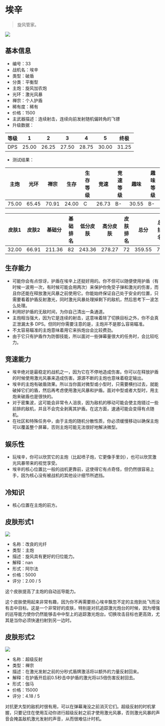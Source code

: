 # 埃辛

> 旋风管家。

<img src="/ships/ship_33.png" style={{zoom:1}}/>

## 基本信息

- 编号：33
- 战机名：埃辛
- 类型：破盾
- 分类：平衡型
- 主炮：旋风加农炮
- 光环：激光风暴
- 禅宗：个人护盾
- 稀有度：稀有
- 价格：1500
- 主武器描述：连续射击，连续向前发射随机偏转角的飞镖
- 升级数据：

| 等级 | 1 | 2 | 3 | 4 | 5 | 终极 |
|--|--|--|--|--|--|--|
| DPS | 25.00 | 26.25 | 27.50 | 28.75 | 30.00 | 31.25 |

- 测试结果：

| 主炮 | 光环 | 禅宗 | 生存 | 生存等级 | 竞速 | 竞速等级 | 趣味 | 趣味等级 |
|--|--|--|--|--|--|--|--|--|
| 75.00 | 65.45 | 70.91 | 24.00 | C | 26.73 | B- | 30.55 | B- |

| 皮肤1 | 皮肤2 | 基础分 | 基础排名 | 低分皮肤 | 高分皮肤 | 皮肤排名 | 总分 | 总排名 |
|--|--|--|--|--|--|--|--|--|
| 32.00 | 66.91 | 211.36 | 82 | 243.36 | 278.27 | 72 | 359.55 | 73 |

## 生存能力

- 可能你会有点惊讶，护盾在埃辛上还挺好用的。你不但可以随便使用护盾（有时候一波用一次，有时候可能会用两次）来保护你免受子弹和激光的伤害，而且你还能在释放激光风暴之前使用它。你能始终保证自己处于安全的位置，只需要看着护盾反射激光，同时激光风暴处理掉剩下的敌机，然后思考下一波怎么处理。
- 利用好护盾的无敌时间，为你自己清出一条通道。
- 主炮相当强大，因为它是连续的射击，这意味着除了切换目标之外，你不会真正泄漏太多 DPS。但同时你需要注意的是，主炮并不是那么容易瞄准。
- 不太容易瞄准的主炮意味着用它来拆炮台会比较费劲。
- 由于它只有护盾作为防御技能，所以面对一些弹幕量很大的任务时，会比较吃力。

## 竞速能力

- 埃辛绝对是最稳定的战机之一，因为它在不停地造成伤害。你可以在释放护盾的时候使用激光风暴来造成伤害。源源不断的主炮也意味着稳定输出。
- 埃辛的主炮有破盾效果。所以当你面对微型或小型时，只需要横扫过去，就能破掉它们的盾，然后再考虑使用激光风暴和护盾。面对中型或者大型时，用主炮来破盾也是很快的。
- 对于密集波，这可能会非常令人沮丧，因为敌机的移动可能会使主炮错过一些前排的敌机，并且不会完全剥离其护盾。在这方面，速通可能会变得有点随机。
- 在社区和特殊任务中，由于主炮的随机分散性质，你必须缓慢移动以确保主炮可以覆盖整个屏幕，否则主炮可能无法很好地解决微型。

## 娱乐性

- 玩埃辛，你可以欣赏它的主炮（比起喷子炮，它更像手里剑），也可以欣赏激光风暴带来的视觉享受。
- 埃辛的核心位置比一般的战机更靠前，这使得它有点奇怪，但仍然很容易上手，因为核心没有被战机的其他设计细节所遮挡。

## 冷知识

- 核心位置在主炮的前方。

## 皮肤形式1

<img src="/ships/ship_33_apex_1.png" style={{zoom:1}}/>

- 名称：改良的光纤
- 类型：主炮
- 描述：旋风具有更好的归位能力。
- 解释：nan
- 形式：阿尔法
- 价格：5000
- 评分：2.00 / 5

这个皮肤提高了主炮的自动巡导能力。

这个皮肤使用起来非常有趣，因为你不再需要担心埃辛飘忽不定的主炮到处飞而没有击中目标。这是一个非常好的皮肤，特别是对抗追踪激光炮台的时候，因为增强的巡导能力使你仍然能够击中中型上的追踪激光炮台。切换攻击目标也更高效，尤其是当你必须快速扫射到另一边时。

## 皮肤形式2

<img src="/ships/ship_33_apex_2.png" style={{zoom:1}}/>

- 名称：超级反射
- 类型：禅宗
- 描述：在激光发射之前的分秒式盾牌激活将以额外的力量反射回来。
- 解释：在护盾开启前0.5秒击中护盾的激光将以5倍伤害反射回去。
- 形式：伽马
- 价格：15000
- 评分：4.18 / 5

对抗更大型的敌机时很有用，可以在弹幕淹没之前消灭它们。超级反射的时机掌握，只要记住在使用互动你进行超级反射之前才使用激光风暴，否则激光风暴的声音会掩盖敌机激光发射的声音，从而很难估计时机。
